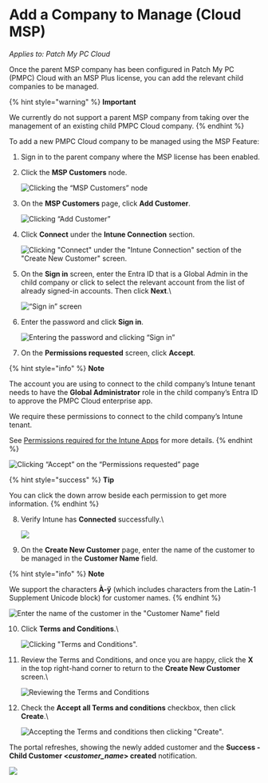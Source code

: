 # Add a Company to Manage (Cloud MSP)

_Applies to: Patch My PC Cloud_

Once the parent MSP company has been configured in Patch My PC (PMPC) Cloud with an MSP Plus license, you can add the relevant child companies to be managed.

{% hint style="warning" %}
**Important**

We currently do not support a parent MSP company from taking over the management of an existing child PMPC Cloud company.
{% endhint %}

To add a new PMPC Cloud company to be managed using the MSP Feature:

1. Sign in to the parent company where the MSP license has been enabled.
2.  Click the **MSP Customers** node.

    ![Clicking the “MSP Customers” node](/_images/image-%282074%29.png-"Clicking-the-\"MSP-Customers\"-node" "Clicking the “MSP Customers” node")


3.  On the **MSP Customers** page, click **Add Customer**.

    ![Clicking “Add Customer”](/_images/image-%282075%29.png-"Clicking-\"Add-Customer\"" "Clicking “Add Customer”")


4.  Click **Connect** under the **Intune Connection** section.

    ![Clicking &#x22;Connect&#x22; under the &#x22;Intune Connection&#x22; section of the &#x22;Create New Customer&#x22; screen.](/_images/image-%282301%29.png-"Clicking-&#x22;Connect&#x22;-under-the-&#x22;Intune-Connection&#x22;-section-of-the-&#x22;Create-New-Customer&#x22;-screen." "Clicking &#x22;Connect&#x22; under the &#x22;Intune Connection&#x22; section of the &#x22;Create New Customer&#x22; screen.")


5.  On the **Sign in** screen, enter the Entra ID that is a Global Admin in the child company or click to select the relevant account from the list of already signed-in accounts. Then click **Next**.\


    ![“Sign in” screen](/_images/image-%282078%29.png-"\"Sign-in\"-screen" "“Sign in” screen")


6.  Enter the password and click **Sign in**.

    ![Entering the password and clicking “Sign in”](/_images/image-%282079%29.png-"Entering-the-password-and-clicking-\"Sign-in\"" "Entering the password and clicking “Sign in”")


7. On the **Permissions requested** screen, click **Accept**.

{% hint style="info" %}
**Note**

The account you are using to connect to the child company’s Intune tenant needs to have the **Global Administrator** role in the child company’s Entra ID to approve the PMPC Cloud enterprise app.

We require these permissions to connect to the child company’s Intune tenant.

See [Permissions required for the Intune Apps](../../../cloud-reference/cloud-permissions-reference/permissions-required-for-intune-apps.md) for more details.
{% endhint %}

![Clicking “Accept” on the “Permissions requested” page](/_images/image-%282080%29.png-"Clicking-\"Accept\"-on-the-\"Permissions-requested\"-page" "Clicking “Accept” on the “Permissions requested” page")

{% hint style="success" %}
**Tip**

You can click the down arrow beside each permission to get more information.
{% endhint %}

8.  Verify Intune has **Connected** successfully.\


    ![](/_images/image-%282304%29.png-"" "")


9. On the **Create New Customer** page, enter the name of the customer to be managed in the **Customer Name** field.

{% hint style="info" %}
**Note**

We support the characters **À-ÿ** (which includes characters from the Latin-1 Supplement Unicode block) for customer names.
{% endhint %}

![Enter the name of the customer in the &#x22;Customer Name&#x22; field](/_images/image-%282308%29.png-"Enter-the-name-of-the-customer-in-the-&#x22;Customer-Name&#x22;-field" "Enter the name of the customer in the &#x22;Customer Name&#x22; field")

10. Click **Terms and Conditions**.\


    ![Clicking &#x22;Terms and Conditions&#x22;.](/_images/image-%282309%29.png-"Clicking-&#x22;Terms-and-Conditions&#x22;." "Clicking &#x22;Terms and Conditions&#x22;.")


11. Review the Terms and Conditions, and once you are happy, click the **X** in the top right-hand corner to return to the **Create New Customer** screen.\


    ![Reviewing the Terms and Conditions](/_images/image-%282307%29.png-"Reviewing-the-Terms-and-Conditions" "Reviewing the Terms and Conditions")


12. Check the **Accept all Terms and conditions** checkbox, then click **Create**.\


    ![Accepting the Terms and conditions then clicking &#x22;Create&#x22;.](/_images/image-%282310%29.png-"Accepting-the-Terms-and-conditions-then-clicking-&#x22;Create&#x22;." "Accepting the Terms and conditions then clicking &#x22;Create&#x22;.")



The portal refreshes, showing the newly added customer and the **Success - Child Customer <**_**customer\_name**_**> created** notification.

![](/_images/image-%282566%29.png-"" "")
